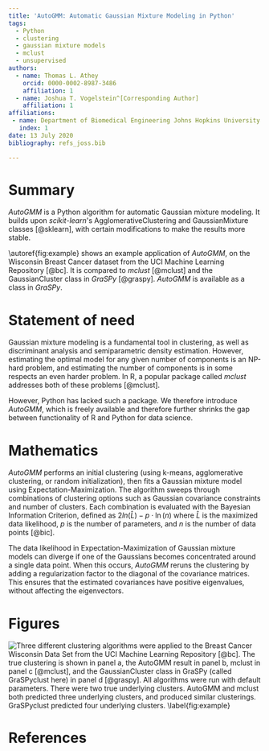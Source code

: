 ```yaml
---
title: 'AutoGMM: Automatic Gaussian Mixture Modeling in Python'
tags:
  - Python
  - clustering
  - gaussian mixture models
  - mclust
  - unsupervised
authors:
  - name: Thomas L. Athey
    orcid: 0000-0002-8987-3486
    affiliation: 1
  - name: Joshua T. Vogelstein^[Corresponding Author]
    affiliation: 1
affiliations:
 - name: Department of Biomedical Engineering Johns Hopkins University
   index: 1
date: 13 July 2020
bibliography: refs_joss.bib

---
```


# Summary

*AutoGMM* is a Python algorithm for automatic Gaussian mixture modeling. It builds upon *scikit-learn*'s AgglomerativeClustering and GaussianMixture classes [@sklearn], with certain modifications to make the results more stable. 

\autoref{fig:example} shows an example application of *AutoGMM*, on the Wisconsin Breast Cancer dataset from the UCI Machine Learning Repository [@bc]. It is compared to *mclust* [@mclust] and the GaussianCluster class in *GraSPy* [@graspy]. *AutoGMM* is available as a class in *GraSPy*.

# Statement of need 

Gaussian mixture modeling is a fundamental tool in clustering, as well as discriminant analysis and semiparametric density estimation. However, estimating the optimal model for any given number of components is an NP-hard problem, and estimating the number of components is in some respects an even harder problem. 
In R, a popular package called *mclust* addresses both of these problems [@mclust].  

However,  Python has lacked such a package. We therefore introduce *AutoGMM*, which is freely available and therefore further shrinks the gap between functionality of R and Python for data science.

# Mathematics

*AutoGMM* performs an initial clustering (using k-means, agglomerative clustering, or random initialization), then fits a Gaussian mixture model using Expectation-Maximization. The algorithm sweeps through combinations of clustering options such as Gaussian covariance constraints and number of clusters. Each combination is evaluated with the Bayesian Information Criterion, defined as $2ln(\hat{L}) - p \cdot \ln(n)$ where $\hat{L}$ is the maximized data likelihood, $p$ is the number of parameters, and $n$ is the number of data points [@bic].

The data likelihood in Expectation-Maximization of Gaussian mixture models can diverge if one of the Gaussians becomes concentrated around a single data point. When this occurs, *AutoGMM* reruns the clustering by adding a regularization factor to the diagonal of the covariance matrices. This ensures that the estimated covariances have positive eigenvalues, without affecting the eigenvectors. 


# Figures

![Three different clustering algorithms were applied to the Breast Cancer Wisconsin Data Set from the UCI Machine Learning Repository [@bc]. The true clustering is shown in panel a, the *AutoGMM* result in panel b, *mclust* in panel c [@mclust], and the GaussianCluster class in *GraSPy* (called GraSPyclust here) in panel d [@graspy]. All algorithms were run with default parameters. There were two true underlying clusters. AutoGMM and mclust both predicted three underlying clusters, and produced similar clusterings. GraSPyclust predicted four underlying clusters. \label{fig:example}](example.png)
	
# References